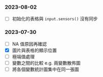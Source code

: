 
### 2023-08-02

- [ ] 初始化的表格與 `input.sensors()` 沒有同步

### 2023-07-30

- [ ] NA 值原因再確認
- [x] 圖片與表格的顯示位置
- [ ] 極端值處理
- [ ] 變數之間的比較 e.g. 兩變數散佈圖
- [ ] 將各個變數統計圖集中在同一張圖